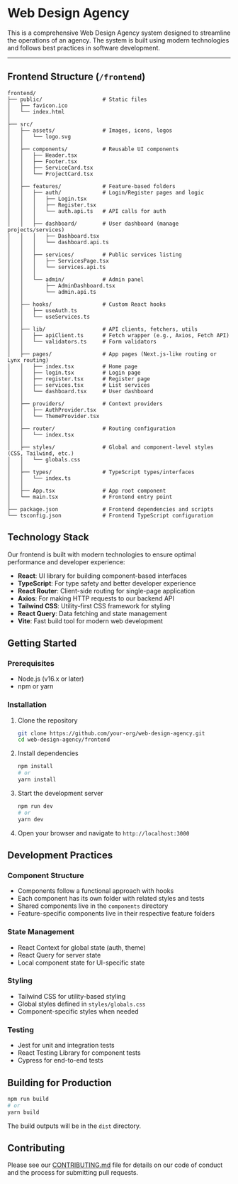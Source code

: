 # Web Design Agency

This is a comprehensive Web Design Agency system designed to streamline the operations of an agency. The system is built using modern technologies and follows best practices in software development.

---

## **Frontend Structure** (`/frontend`)

```
frontend/
├── public/                   # Static files
│   ├── favicon.ico
│   └── index.html
│
├── src/
│   ├── assets/               # Images, icons, logos
│   │   └── logo.svg
│   │
│   ├── components/           # Reusable UI components
│   │   ├── Header.tsx
│   │   ├── Footer.tsx
│   │   ├── ServiceCard.tsx
│   │   └── ProjectCard.tsx
│   │
│   ├── features/             # Feature-based folders
│   │   ├── auth/             # Login/Register pages and logic
│   │   │   ├── Login.tsx
│   │   │   ├── Register.tsx
│   │   │   └── auth.api.ts   # API calls for auth
│   │   │
│   │   ├── dashboard/        # User dashboard (manage projects/services)
│   │   │   ├── Dashboard.tsx
│   │   │   └── dashboard.api.ts
│   │   │
│   │   ├── services/         # Public services listing
│   │   │   ├── ServicesPage.tsx
│   │   │   └── services.api.ts
│   │   │
│   │   └── admin/            # Admin panel
│   │       ├── AdminDashboard.tsx
│   │       └── admin.api.ts
│   │
│   ├── hooks/                # Custom React hooks
│   │   ├── useAuth.ts
│   │   └── useServices.ts
│   │
│   ├── lib/                  # API clients, fetchers, utils
│   │   ├── apiClient.ts      # Fetch wrapper (e.g., Axios, Fetch API)
│   │   └── validators.ts     # Form validators
│   │
│   ├── pages/                # App pages (Next.js-like routing or Lynx routing)
│   │   ├── index.tsx         # Home page
│   │   ├── login.tsx         # Login page
│   │   ├── register.tsx      # Register page
│   │   ├── services.tsx      # List services
│   │   └── dashboard.tsx     # User dashboard
│   │
│   ├── providers/            # Context providers
│   │   ├── AuthProvider.tsx
│   │   └── ThemeProvider.tsx
│   │
│   ├── router/               # Routing configuration
│   │   └── index.tsx
│   │
│   ├── styles/               # Global and component-level styles (CSS, Tailwind, etc.)
│   │   └── globals.css
│   │
│   ├── types/                # TypeScript types/interfaces
│   │   └── index.ts
│   │
│   ├── App.tsx               # App root component
│   └── main.tsx              # Frontend entry point
│
├── package.json              # Frontend dependencies and scripts
└── tsconfig.json             # Frontend TypeScript configuration
```

## Technology Stack

Our frontend is built with modern technologies to ensure optimal performance and developer experience:

- **React**: UI library for building component-based interfaces
- **TypeScript**: For type safety and better developer experience
- **React Router**: Client-side routing for single-page application
- **Axios**: For making HTTP requests to our backend API
- **Tailwind CSS**: Utility-first CSS framework for styling
- **React Query**: Data fetching and state management
- **Vite**: Fast build tool for modern web development

## Getting Started

### Prerequisites

- Node.js (v16.x or later)
- npm or yarn

### Installation

1. Clone the repository

   ```bash
   git clone https://github.com/your-org/web-design-agency.git
   cd web-design-agency/frontend
   ```

2. Install dependencies

   ```bash
   npm install
   # or
   yarn install
   ```

3. Start the development server

   ```bash
   npm run dev
   # or
   yarn dev
   ```

4. Open your browser and navigate to `http://localhost:3000`

## Development Practices

### Component Structure

- Components follow a functional approach with hooks
- Each component has its own folder with related styles and tests
- Shared components live in the `components` directory
- Feature-specific components live in their respective feature folders

### State Management

- React Context for global state (auth, theme)
- React Query for server state
- Local component state for UI-specific state

### Styling

- Tailwind CSS for utility-based styling
- Global styles defined in `styles/globals.css`
- Component-specific styles when needed

### Testing

- Jest for unit and integration tests
- React Testing Library for component tests
- Cypress for end-to-end tests

## Building for Production

```bash
npm run build
# or
yarn build
```

The build outputs will be in the `dist` directory.

## Contributing

Please see our [CONTRIBUTING.md](../CONTRIBUTING.md) file for details on our code of conduct and the process for submitting pull requests.
